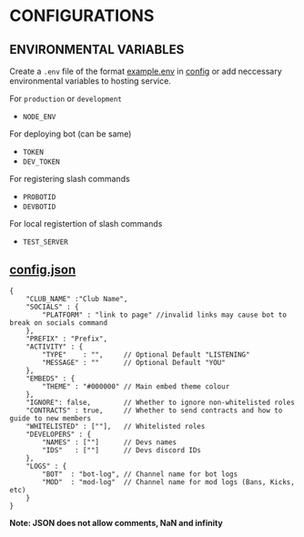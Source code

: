 # CONFIGURATIONS

## ENVIRONMENTAL VARIABLES

Create a `.env` file of the format [example.env](./example.env) in [config](.\config) or add neccessary environmental variables to hosting service. 

For `production` or `development`
* `NODE_ENV`

For deploying bot (can be same)
* `TOKEN`
* `DEV_TOKEN`

For registering slash commands
* `PROBOTID`
* `DEVBOTID`

For local registertion of slash commands
* `TEST_SERVER`

## [config.json](config.json)

```
{
    "CLUB_NAME" :"Club Name",
    "SOCIALS" : {
        "PLATFORM" : "link to page" //invalid links may cause bot to break on socials command
    },
    "PREFIX" : "Prefix",
    "ACTIVITY" : {
        "TYPE"    : "",     // Optional Default "LISTENING"
        "MESSAGE" : ""      // Optional Default "YOU"
    },
    "EMBEDS" : {
        "THEME" : "#000000" // Main embed theme colour
    },
    "IGNORE": false,        // Whether to ignore non-whitelisted roles
    "CONTRACTS" : true,     // Whether to send contracts and how to guide to new members
    "WHITELISTED" : [""],   // Whitelisted roles
    "DEVELOPERS" : {
        "NAMES" : [""]      // Devs names
        "IDS"   : [""]      // Devs discord IDs
    },
    "LOGS" : {
        "BOT"  : "bot-log", // Channel name for bot logs
        "MOD"  : "mod-log"  // Channel name for mod logs (Bans, Kicks, etc) 
    }
}
```

**Note: JSON does not allow comments, NaN and infinity**
